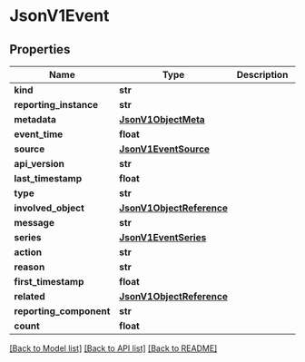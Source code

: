 # JsonV1Event


## Properties
Name | Type | Description | Notes
------------ | ------------- | ------------- | -------------
**kind** | **str** |  | [optional] 
**reporting_instance** | **str** |  | [optional] 
**metadata** | [**JsonV1ObjectMeta**](JsonV1ObjectMeta.md) |  | [optional] 
**event_time** | **float** |  | [optional] 
**source** | [**JsonV1EventSource**](JsonV1EventSource.md) |  | [optional] 
**api_version** | **str** |  | [optional] 
**last_timestamp** | **float** |  | [optional] 
**type** | **str** |  | [optional] 
**involved_object** | [**JsonV1ObjectReference**](JsonV1ObjectReference.md) |  | [optional] 
**message** | **str** |  | [optional] 
**series** | [**JsonV1EventSeries**](JsonV1EventSeries.md) |  | [optional] 
**action** | **str** |  | [optional] 
**reason** | **str** |  | [optional] 
**first_timestamp** | **float** |  | [optional] 
**related** | [**JsonV1ObjectReference**](JsonV1ObjectReference.md) |  | [optional] 
**reporting_component** | **str** |  | [optional] 
**count** | **float** |  | [optional] 

[[Back to Model list]](../README.md#documentation-for-models) [[Back to API list]](../README.md#documentation-for-api-endpoints) [[Back to README]](../README.md)


